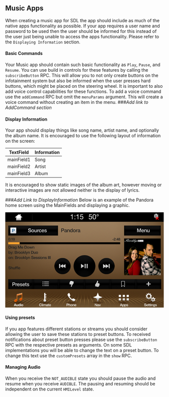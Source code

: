 ## Music Apps

When creating a music app for SDL the app should include as much of the native apps functionality as possible. If your app requires a user name and password to be used then the user should be informed for this instead of the user just being unable to access the apps functionality. Please refer to the `Displaying Information` section.

#### Basic Commands

Your Music app should contain such basic functionality as `Play`, `Pause`, and `Resume`. You can use build in controls for these features by calling the `subscribeButton` RPC. This will allow you to not only create buttons on the infotainment system but also be informed when the user presses hard buttons, which might be placed on the steering wheel. It is important to also add voice control capabilities for these functions. To add a voice command use the `addCommand` RPC but omit the `menuParams` argument. This will create a voice command without creating an item in the menu.
###*Add link to AddCommand section*

#### Display Information
Your app should display things like song name, artist name, and optionally the album name. It is encouraged to use the following layout of information on the screen:

TextField  | Information
-----------|-------------
mainField1 | Song
mainField2 | Artist
mainField3 | Album

It is encouraged to show static images of the album art, however moving or interactive images are not allowed neither is the display of lyrics.

###*Add Link to DisplayInformation*
Below is an example of the Pandora home screen using the MainFields and displaying a graphic.

![Pandora Screenshot](assets/Pandora.png)

#### Using presets

If you app features different stations or streams you should consider allowing the user to save these stations to preset buttons. To received notifications about preset button presses please use the `subscribeButton` RPC with the respective presets as arguments. On some SDL implementations you will be able to change the text on a preset button. To change this text use the `customPresets` array in the `show` RPC.

#### Managing Audio
When you receive the `NOT_AUDIBLE` state you should pause the audio and resume when you receive `AUDIBLE`. The pausing and resuming should be independent on the current `HMILevel` state.
